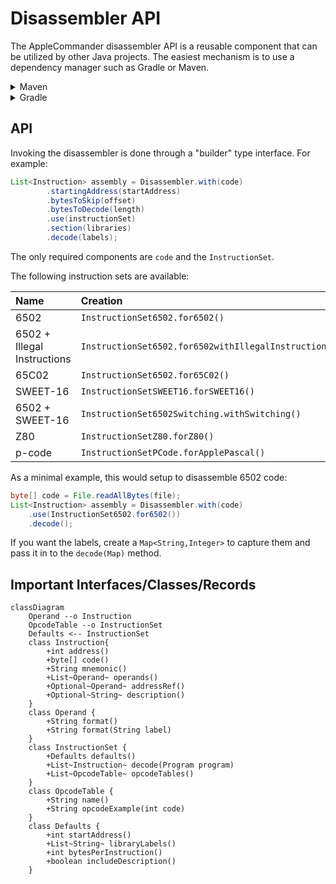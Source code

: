 # Disassembler API

The AppleCommander disassembler API is a reusable component that can be utilized by other Java projects.
The easiest mechanism is to use a dependency manager such as Gradle or Maven.

<details>
<summary>Maven</summary>

```xml
<dependency>
    <groupId>org.applecommander</groupId>
    <artifactId>acdasm</artifactId>
    <version>6.0</version>
</dependency>
```
</details>

<details>
<summary>Gradle</summary>

```groovy
dependencies {
  implementation 'org.applecommander:acdasm:6.0'
}
```
</details>

## API

Invoking the disassembler is done through a "builder" type interface. For example:

```java
List<Instruction> assembly = Disassembler.with(code)
        .startingAddress(startAddress)
        .bytesToSkip(offset)
        .bytesToDecode(length)
        .use(instructionSet)
        .section(libraries)
        .decode(labels);
```

The only required components are `code` and the `InstructionSet`.

The following instruction sets are available:

| Name                        | Creation                                            |
|:----------------------------|:----------------------------------------------------|
| 6502                        | `InstructionSet6502.for6502()`                      |
| 6502 + Illegal Instructions | `InstructionSet6502.for6502withIllegalInstructions` |
| 65C02                       | `InstructionSet6502.for65C02()`                     |
| SWEET-16                    | `InstructionSetSWEET16.forSWEET16()`                |
| 6502 + SWEET-16             | `InstructionSet6502Switching.withSwitching()`       |
| Z80                         | `InstructionSetZ80.forZ80()`                        |
| p-code                      | `InstructionSetPCode.forApplePascal()`              |

As a minimal example, this would setup to disassemble 6502 code:

```java
byte[] code = File.readAllBytes(file);
List<Instruction> assembly = Disassembler.with(code)
    .use(InstructionSet6502.for6502())
    .decode();
```

If you want the labels, create a `Map<String,Integer>` to capture them and pass it in to the `decode(Map)` method.

## Important Interfaces/Classes/Records 

```mermaid
classDiagram
    Operand --o Instruction
    OpcodeTable --o InstructionSet
    Defaults <-- InstructionSet
    class Instruction{
        +int address()
        +byte[] code()
        +String mnemonic()
        +List~Operand~ operands()
        +Optional~Operand~ addressRef()
        +Optional~String~ description()
    }
    class Operand {
        +String format()
        +String format(String label)
    }
    class InstructionSet {
        +Defaults defaults()
        +List~Instruction~ decode(Program program)
        +List~OpcodeTable~ opcodeTables()
    }
    class OpcodeTable {
        +String name()
        +String opcodeExample(int code)
    }
    class Defaults {
        +int startAddress()
        +List~String~ libraryLabels()
        +int bytesPerInstruction()
        +boolean includeDescription()
    }
```
